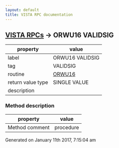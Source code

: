```yaml
---
layout: default
title: VISTA RPC documentation
---
```




## [VISTA RPCs](TableOfContent.md) &#8594; ORWU16 VALIDSIG 

 property | value 
--- | --- 
 label | ORWU16 VALIDSIG
 tag | VALIDSIG
 routine | [ORWU16](http://code.osehra.org/dox/Routine_ORWU16_source.html)
 return value type | SINGLE VALUE
 description | 


### Method description

 property | value 
--- | --- 
 Method comment | procedure




 Generated on January 11th 2017, 7:15:04 am